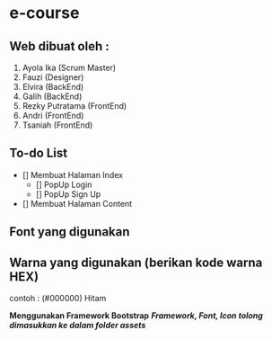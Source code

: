 # e-course

## Web dibuat oleh :
1. Ayola Ika (Scrum Master)
2. Fauzi (Designer)
3. Elvira (BackEnd)
4. Galih (BackEnd)
5. Rezky Putratama (FrontEnd)
6. Andri (FrontEnd)
7. Tsaniah (FrontEnd)

## To-do List
- [] Membuat Halaman Index
	- [] PopUp Login
	- [] PopUp Sign Up
- [] Membuat Halaman Content

## Font yang digunakan



## Warna yang digunakan (berikan kode warna HEX)
contoh :
(#000000) Hitam


**Menggunakan Framework Bootstrap**
***Framework, Font, Icon tolong dimasukkan ke dalam folder assets***
